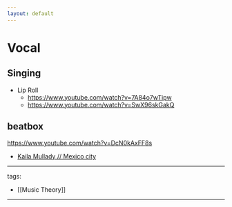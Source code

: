 ```yaml
---
layout: default
---
```

# Vocal


## Singing

* Lip Roll 
  * https://www.youtube.com/watch?v=7A84o7wTipw
  * https://www.youtube.com/watch?v=SwX96skGakQ

## beatbox
https://www.youtube.com/watch?v=DcN0kAxFF8s

* [Kaila Mullady // Mexico city](https://www.youtube.com/watch?v=Y2t4IB_hUvk)


---
tags:
  - [[Music Theory]]
  
---
